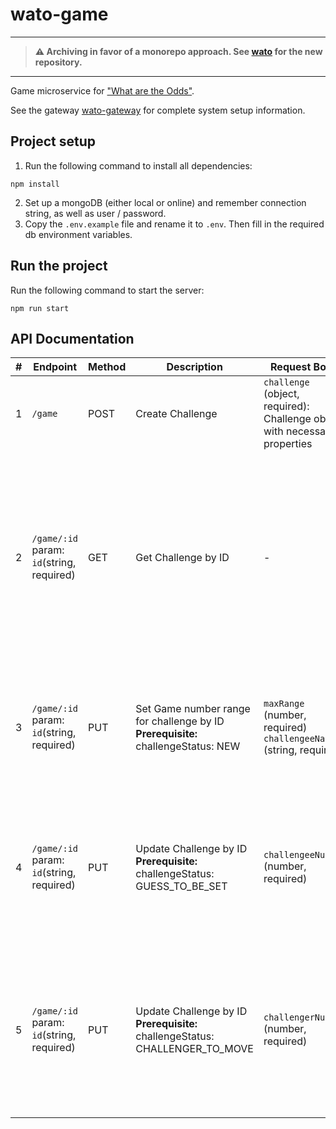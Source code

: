 # wato-game
____
> **:warning:
Archiving in favor of a monorepo approach. See [wato](https://github.com/snoozebaumer/wato) for the new repository.**
____
Game microservice for ["What are the Odds"](https://github.com/snoozebaumer/wato).

See the gateway [wato-gateway](https://github.com/snoozebaumer/wato-gateway) for complete system setup information.

## Project setup
1. Run the following command to install all dependencies:
```
npm install
```
2. Set up a mongoDB (either local or online) and remember connection string, as well as user / password.
3. Copy the `.env.example` file and rename it to `.env`. Then fill in the required db environment variables.

## Run the project
Run the following command to start the server:
```
npm run start
```

## API Documentation

| #   | Endpoint                                               | Method | Description                                                | Request Body                                                           | Response Body                                                                                                                                                                                                                                          |
| --- | ------------------------------------------------------ | ------ | ---------------------------------------------------------- | ----------------------------------------------------------------------- |--------------------------------------------------------------------------------------------------------------------------------------------------------------------------------------------------------------------------------------------------------|
| 1   | `/game`                                                | POST   | Create Challenge                                           | `challenge` (object, required): Challenge object with necessary properties | `id` (string)                                                                                                                                                                                                                                          |
| 2   | `/game/:id`<br>param: `id`(string, required)           | GET    | Get Challenge by ID                                        | -                                                                     | `id` (string)<br>`challengerId` (string)<br>`challenge` (string)<br>`challengeeId` (string, optional)<br>`challengeStatus` (string)<br>`maxRange` (number, optional)<br>`challengeeNumber` (number, optional)<br>`challengerNumber` (number, optional) |
| 3   | `/game/:id`<br>param: `id`(string, required)           | PUT    | Set Game number range for challenge by ID<br>**Prerequisite:**<br> challengeStatus: NEW | `maxRange` (number, required)<br>`challengeeName` (string, required)                                         | `id` (string)<br>`challengerId` (string)<br>`challenge` (string)<br>`challengeeId` (string)<br>`challengeStatus` (string)<br>`maxRange` (number)                                                                                                       |
| 4   | `/game/:id`<br>param: `id`(string, required)           | PUT    | Update Challenge by ID<br>**Prerequisite:**<br> challengeStatus: GUESS_TO_BE_SET | `challengeeNumber` (number, required) | `id` (string)<br>`challengerId` (string)<br>`challenge` (string)<br>`challengeeId` (string)<br>`challengeStatus` (string)<br>`maxRange` (number)<br>`challengeeNumber` (number)                                                                        |
| 5   | `/game/:id`<br>param: `id`(string, required)           | PUT    | Update Challenge by ID<br>**Prerequisite:**<br> challengeStatus: CHALLENGER_TO_MOVE | `challengerNumber` (number, required)                                 | `id` (string)<br>`challengerId` (string)<br>`challenge` (string)<br>`challengeeId` (string)<br>`challengeStatus` (string)<br>`maxRange` (number)<br>`challengeeNumber` (number)<br>`challengerNumber` (number)                                         |

